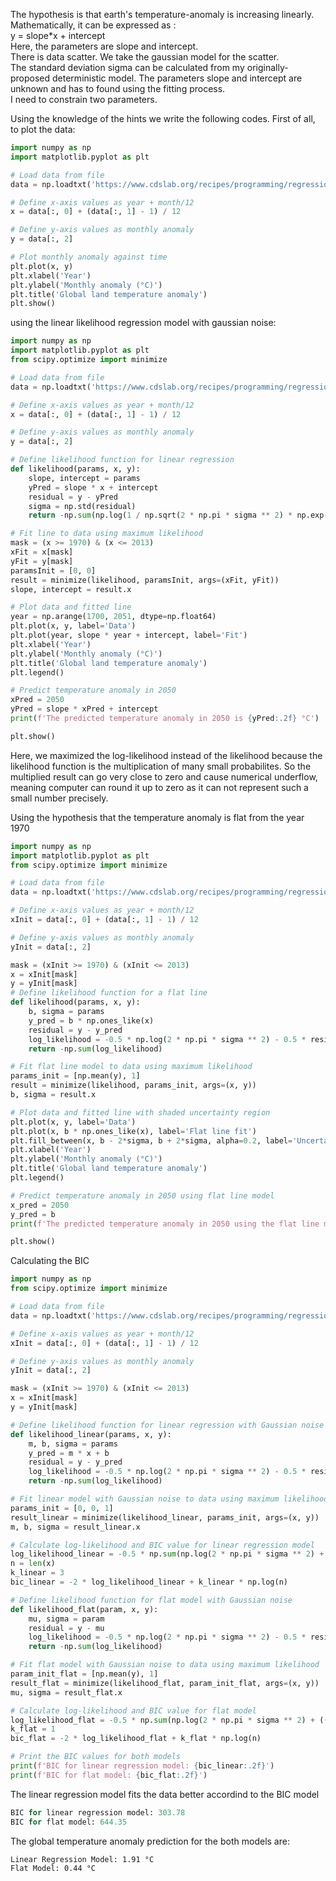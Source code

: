 The hypothesis is that earth's temperature-anomaly is increasing linearly. Mathematically, it can be expressed as :<br> 
y = slope*x + intercept<br>
Here, the parameters are slope and intercept.<br>
There is data scatter. We take the gaussian model for the scatter.<br>
The standard deviation sigma can be calculated from my originally-proposed deterministic model. The parameters slope and intercept are unknown and has to found using the fitting process.<br>
I need to constrain two parameters.<br>
 
Using the knowledge of the hints we write the following codes. First of all, to plot the data: 

```python
import numpy as np
import matplotlib.pyplot as plt

# Load data from file
data = np.loadtxt('https://www.cdslab.org/recipes/programming/regression-predicting-future-global-land-temperature-maxlikelihood/usaTemperatureHistory.txt', skiprows=70)

# Define x-axis values as year + month/12
x = data[:, 0] + (data[:, 1] - 1) / 12

# Define y-axis values as monthly anomaly
y = data[:, 2]

# Plot monthly anomaly against time
plt.plot(x, y)
plt.xlabel('Year')
plt.ylabel('Monthly anomaly (°C)')
plt.title('Global land temperature anomaly')
plt.show()
```
using the linear likelihood regression model with gaussian noise:

```python
import numpy as np
import matplotlib.pyplot as plt
from scipy.optimize import minimize

# Load data from file
data = np.loadtxt('https://www.cdslab.org/recipes/programming/regression-predicting-future-global-land-temperature-maxlikelihood/usaTemperatureHistory.txt', skiprows=70)

# Define x-axis values as year + month/12
x = data[:, 0] + (data[:, 1] - 1) / 12

# Define y-axis values as monthly anomaly
y = data[:, 2]

# Define likelihood function for linear regression
def likelihood(params, x, y):
    slope, intercept = params
    yPred = slope * x + intercept
    residual = y - yPred
    sigma = np.std(residual)
    return -np.sum(np.log(1 / np.sqrt(2 * np.pi * sigma ** 2) * np.exp(-residual ** 2 / (2 * sigma ** 2))))

# Fit line to data using maximum likelihood
mask = (x >= 1970) & (x <= 2013)
xFit = x[mask]
yFit = y[mask]
paramsInit = [0, 0]
result = minimize(likelihood, paramsInit, args=(xFit, yFit))
slope, intercept = result.x

# Plot data and fitted line
year = np.arange(1700, 2051, dtype=np.float64)
plt.plot(x, y, label='Data')
plt.plot(year, slope * year + intercept, label='Fit')
plt.xlabel('Year')
plt.ylabel('Monthly anomaly (°C)')
plt.title('Global land temperature anomaly')
plt.legend()

# Predict temperature anomaly in 2050
xPred = 2050
yPred = slope * xPred + intercept
print(f'The predicted temperature anomaly in 2050 is {yPred:.2f} °C')

plt.show()
```
Here, we maximized the log-likelihood instead of the likelihood because the likelihood function is the multiplication of many small probabilites. So the multiplied result can go very close to zero and cause numerical underflow, meaning computer can round it up to zero as it can not represent such a small number precisely.<br>

Using the hypothesis that the temperature anomaly is flat from the year 1970

```python
import numpy as np
import matplotlib.pyplot as plt
from scipy.optimize import minimize

# Load data from file
data = np.loadtxt('https://www.cdslab.org/recipes/programming/regression-predicting-future-global-land-temperature-maxlikelihood/usaTemperatureHistory.txt', skiprows=70)

# Define x-axis values as year + month/12
xInit = data[:, 0] + (data[:, 1] - 1) / 12

# Define y-axis values as monthly anomaly
yInit = data[:, 2]

mask = (xInit >= 1970) & (xInit <= 2013)
x = xInit[mask]
y = yInit[mask]
# Define likelihood function for a flat line
def likelihood(params, x, y):
    b, sigma = params
    y_pred = b * np.ones_like(x)
    residual = y - y_pred
    log_likelihood = -0.5 * np.log(2 * np.pi * sigma ** 2) - 0.5 * residual ** 2 / sigma ** 2
    return -np.sum(log_likelihood)

# Fit flat line model to data using maximum likelihood
params_init = [np.mean(y), 1]
result = minimize(likelihood, params_init, args=(x, y))
b, sigma = result.x

# Plot data and fitted line with shaded uncertainty region
plt.plot(x, y, label='Data')
plt.plot(x, b * np.ones_like(x), label='Flat line fit')
plt.fill_between(x, b - 2*sigma, b + 2*sigma, alpha=0.2, label='Uncertainty region')
plt.xlabel('Year')
plt.ylabel('Monthly anomaly (°C)')
plt.title('Global land temperature anomaly')
plt.legend()

# Predict temperature anomaly in 2050 using flat line model
x_pred = 2050
y_pred = b
print(f'The predicted temperature anomaly in 2050 using the flat line model is {y_pred:.2f} °C')

plt.show()

```
Calculating the BIC

```python
import numpy as np
from scipy.optimize import minimize

# Load data from file
data = np.loadtxt('https://www.cdslab.org/recipes/programming/regression-predicting-future-global-land-temperature-maxlikelihood/usaTemperatureHistory.txt', skiprows=70)

# Define x-axis values as year + month/12
xInit = data[:, 0] + (data[:, 1] - 1) / 12

# Define y-axis values as monthly anomaly
yInit = data[:, 2]

mask = (xInit >= 1970) & (xInit <= 2013)
x = xInit[mask]
y = yInit[mask]

# Define likelihood function for linear regression with Gaussian noise
def likelihood_linear(params, x, y):
    m, b, sigma = params
    y_pred = m * x + b
    residual = y - y_pred
    log_likelihood = -0.5 * np.log(2 * np.pi * sigma ** 2) - 0.5 * residual ** 2 / sigma ** 2
    return -np.sum(log_likelihood)

# Fit linear model with Gaussian noise to data using maximum likelihood
params_init = [0, 0, 1]
result_linear = minimize(likelihood_linear, params_init, args=(x, y))
m, b, sigma = result_linear.x

# Calculate log-likelihood and BIC value for linear regression model
log_likelihood_linear = -0.5 * np.sum(np.log(2 * np.pi * sigma ** 2) + ((y - (m * x + b)) / sigma) ** 2)
n = len(x)
k_linear = 3
bic_linear = -2 * log_likelihood_linear + k_linear * np.log(n)

# Define likelihood function for flat model with Gaussian noise
def likelihood_flat(param, x, y):
    mu, sigma = param
    residual = y - mu
    log_likelihood = -0.5 * np.log(2 * np.pi * sigma ** 2) - 0.5 * residual ** 2 / sigma ** 2
    return -np.sum(log_likelihood)

# Fit flat model with Gaussian noise to data using maximum likelihood
param_init_flat = [np.mean(y), 1]
result_flat = minimize(likelihood_flat, param_init_flat, args=(x, y))
mu, sigma = result_flat.x

# Calculate log-likelihood and BIC value for flat model
log_likelihood_flat = -0.5 * np.sum(np.log(2 * np.pi * sigma ** 2) + ((y - mu) / sigma) ** 2)
k_flat = 1
bic_flat = -2 * log_likelihood_flat + k_flat * np.log(n)

# Print the BIC values for both models
print(f'BIC for linear regression model: {bic_linear:.2f}')
print(f'BIC for flat model: {bic_flat:.2f}')
```

The linear regression model fits the data better accordind to the BIC model

```python
BIC for linear regression model: 303.78
BIC for flat model: 644.35
```

The global temperature anomaly prediction for the both models are:<br>
```
Linear Regression Model: 1.91 °C
Flat Model: 0.44 °C
```
